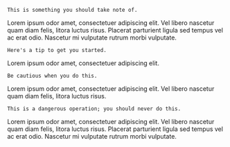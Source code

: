 ```callout:info
This is something you should take note of.
```

Lorem ipsum odor amet, consectetuer adipiscing elit. Vel libero nascetur quam
diam felis, litora luctus risus. Placerat parturient ligula sed tempus vel ac
erat odio. Nascetur mi vulputate rutrum morbi vulputate. 

```callout:tip
Here's a tip to get you started.
```
Lorem ipsum odor amet, consectetuer adipiscing elit.

```callout:warning
Be cautious when you do this.
```
Lorem ipsum odor amet, consectetuer adipiscing elit. Vel libero nascetur quam
diam felis, litora luctus risus. 

```callout:danger
This is a dangerous operation; you should never do this.
```

Lorem ipsum odor amet, consectetuer adipiscing elit. Vel libero nascetur quam
diam felis, litora luctus risus. Placerat parturient ligula sed tempus vel ac
erat odio. Nascetur mi vulputate rutrum morbi vulputate. 
